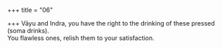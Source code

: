 +++
title = "06"

+++
Vāyu and Indra, you have the right to the drinking of these pressed  (soma drinks).  
You flawless ones, relish them to your satisfaction.  